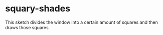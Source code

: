 # squary-shades

This sketch divides the window into a certain amount of squares and then draws those squares

